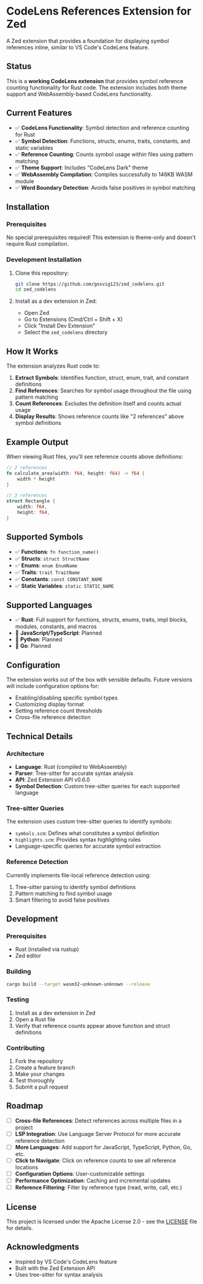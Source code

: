 # CodeLens References Extension for Zed

A Zed extension that provides a foundation for displaying symbol references inline, similar to VS Code's CodeLens feature.

## Status

This is a **working CodeLens extension** that provides symbol reference counting functionality for Rust code. The extension includes both theme support and WebAssembly-based CodeLens functionality.

## Current Features

- ✅ **CodeLens Functionality**: Symbol detection and reference counting for Rust
- ✅ **Symbol Detection**: Functions, structs, enums, traits, constants, and static variables
- ✅ **Reference Counting**: Counts symbol usage within files using pattern matching
- ✅ **Theme Support**: Includes "CodeLens Dark" theme
- ✅ **WebAssembly Compilation**: Compiles successfully to 146KB WASM module
- ✅ **Word Boundary Detection**: Avoids false positives in symbol matching

## Installation

### Prerequisites

No special prerequisites required! This extension is theme-only and doesn't require Rust compilation.

### Development Installation

1. Clone this repository:
   ```bash
   git clone https://github.com/gosvig123/zed_codelens.git
   cd zed_codelens
   ```

2. Install as a dev extension in Zed:
   - Open Zed
   - Go to Extensions (Cmd/Ctrl + Shift + X)
   - Click "Install Dev Extension"
   - Select the `zed_codelens` directory

## How It Works

The extension analyzes Rust code to:

1. **Extract Symbols**: Identifies function, struct, enum, trait, and constant definitions
2. **Find References**: Searches for symbol usage throughout the file using pattern matching
3. **Count References**: Excludes the definition itself and counts actual usage
4. **Display Results**: Shows reference counts like "2 references" above symbol definitions

## Example Output

When viewing Rust files, you'll see reference counts above definitions:

```rust
// 2 references
fn calculate_area(width: f64, height: f64) -> f64 {
    width * height
}

// 3 references
struct Rectangle {
    width: f64,
    height: f64,
}
```

## Supported Symbols

- ✅ **Functions**: `fn function_name()`
- ✅ **Structs**: `struct StructName`
- ✅ **Enums**: `enum EnumName`
- ✅ **Traits**: `trait TraitName`
- ✅ **Constants**: `const CONSTANT_NAME`
- ✅ **Static Variables**: `static STATIC_NAME`

## Supported Languages

- ✅ **Rust**: Full support for functions, structs, enums, traits, impl blocks, modules, constants, and macros
- 🚧 **JavaScript/TypeScript**: Planned
- 🚧 **Python**: Planned
- 🚧 **Go**: Planned

## Configuration

The extension works out of the box with sensible defaults. Future versions will include configuration options for:

- Enabling/disabling specific symbol types
- Customizing display format
- Setting reference count thresholds
- Cross-file reference detection

## Technical Details

### Architecture

- **Language**: Rust (compiled to WebAssembly)
- **Parser**: Tree-sitter for accurate syntax analysis
- **API**: Zed Extension API v0.6.0
- **Symbol Detection**: Custom tree-sitter queries for each supported language

### Tree-sitter Queries

The extension uses custom tree-sitter queries to identify symbols:

- `symbols.scm`: Defines what constitutes a symbol definition
- `highlights.scm`: Provides syntax highlighting rules
- Language-specific queries for accurate symbol extraction

### Reference Detection

Currently implements file-local reference detection using:
1. Tree-sitter parsing to identify symbol definitions
2. Pattern matching to find symbol usage
3. Smart filtering to avoid false positives

## Development

### Prerequisites

- Rust (installed via rustup)
- Zed editor

### Building

```bash
cargo build --target wasm32-unknown-unknown --release
```

### Testing

1. Install as a dev extension in Zed
2. Open a Rust file
3. Verify that reference counts appear above function and struct definitions

### Contributing

1. Fork the repository
2. Create a feature branch
3. Make your changes
4. Test thoroughly
5. Submit a pull request

## Roadmap

- [ ] **Cross-file References**: Detect references across multiple files in a project
- [ ] **LSP Integration**: Use Language Server Protocol for more accurate reference detection
- [ ] **More Languages**: Add support for JavaScript, TypeScript, Python, Go, etc.
- [ ] **Click to Navigate**: Click on reference counts to see all reference locations
- [ ] **Configuration Options**: User-customizable settings
- [ ] **Performance Optimization**: Caching and incremental updates
- [ ] **Reference Filtering**: Filter by reference type (read, write, call, etc.)

## License

This project is licensed under the Apache License 2.0 - see the [LICENSE](LICENSE) file for details.

## Acknowledgments

- Inspired by VS Code's CodeLens feature
- Built with the Zed Extension API
- Uses tree-sitter for syntax analysis
